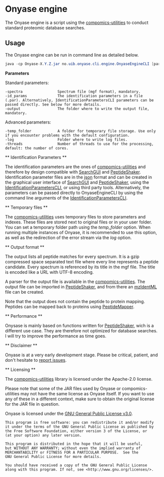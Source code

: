 # Onyase engine

The Onyase engine is a script using the [compomics-utilities](https://github.com/compomics/compomics-utilities) to conduct standard proteomic database searches. 

## Usage ##

The Onyase engine can be run in command line as detailed below.

```java
java -cp Onyase-X.Y.Z.jar no.uib.onyase.cli.engine.OnyaseEngineCLI [parameters]
```

**Parameters**

Standard parameters:

```
-spectra                Spectrum file (mgf format), mandatory.
-id_params				The identification parameters in a file (.par). Alternatively, IdentificationParametersCLI parameters can be passed directly. See below for more details.
-output					The folder where to write the output file, mandatory.
```

Advanced parameters:

```
-temp_folder			A folder for temporary file storage. Use only if you encounter problems with the default configuration.
-log					Folder where to write log files.
-threads				Number of threads to use for the processing, default: the number of cores.
```

** Identification Parameters **

The identification parameters are the ones of [compomics-utilities](https://github.com/compomics/compomics-utilities) and therefore by design compatible with [SearchGUI](https://github.com/compomics/searchgui) and [PeptideShaker](https://github.com/compomics/peptide-shaker). Identification parameter files are in the [json](https://en.wikipedia.org/wiki/JSON) format and can be created in the graphical user interface of [SearchGUI](https://github.com/compomics/searchgui) and [PeptideShaker](https://github.com/compomics/peptide-shaker), using the [IdentificationParametersCLI](https://github.com/compomics/compomics-utilities/wiki/IdentificationParametersCLI), or using third party tools. Alternatively, the parameters can be passed directly to OnyaseEngineCLI by using the command line arguments of the [IdentificationParametersCLI](https://github.com/compomics/compomics-utilities/wiki/IdentificationParametersCLI).

** Temporary files **

The [compomics-utilities](https://github.com/compomics/compomics-utilities) uses temporary files to store parameters and indexes. These files are stored next to original files or in your user folder. You can set a temporary folder path using the *temp_folder* option. When running multiple instances of Onyase, it is recommended to use this option, as well as the redirection of the error stream via the *log* option.

** Output format **

The output lists all peptide matches for every spectrum. It is a gzip compressed space separated text file where every line represents a peptide candidate. Every spectrum is referenced by its title in the mgf file. The title is encoded like a URL with UTF-8 encoding.

A parser for the output file is available in the [compomics-utilities](https://github.com/compomics/compomics-utilities/blob/master/src/main/java/com/compomics/util/experiment/io/identifications/idfilereaders/OnyaseIdfileReader.java). The output file can be imported in [PeptideShaker](https://github.com/compomics/peptide-shaker), and from there an [mzIdentML](http://www.psidev.info/mzidentml) file can be created.

Note that the output does not contain the peptide to protein mapping. Peptides can be mapped back to proteins using [PeptideMapper](https://github.com/compomics/compomics-utilities/wiki/PeptideMapper).

** Performance **

Onysase is mainly based on functions written for [PeptideShaker](https://github.com/compomics/peptide-shaker), wich is a different use case. They are therefore not optimized for database searches. I will try to improve the performance as time goes.

** Disclaimer **

Onyase is at a very early development stage. Please be critical, patient, and don't hesitate to [report issues](https://github.com/mvaudel/onyase/issues).

** Licensing **

The [compomics-utilities](https://github.com/compomics/compomics-utilities) library is licensed under the Apache-2.0 license.

Please note that some of the JAR files used by Onyase or compomics-utilities may not have the same license as Onyase itself. If you want to use any of these in a different context, make sure to obtain the original license for the JAR file in question.

Onyase is licensed under the [GNU General Public License v3.0](https://github.com/mvaudel/onyase/blob/master/LICENSE).

    This program is free software: you can redistribute it and/or modify
    it under the terms of the GNU General Public License as published by
    the Free Software Foundation, either version 3 of the License, or
    (at your option) any later version.

    This program is distributed in the hope that it will be useful,
    but WITHOUT ANY WARRANTY; without even the implied warranty of
    MERCHANTABILITY or FITNESS FOR A PARTICULAR PURPOSE.  See the
    GNU General Public License for more details.

    You should have received a copy of the GNU General Public License
    along with this program. If not, see <http://www.gnu.org/licenses/>.